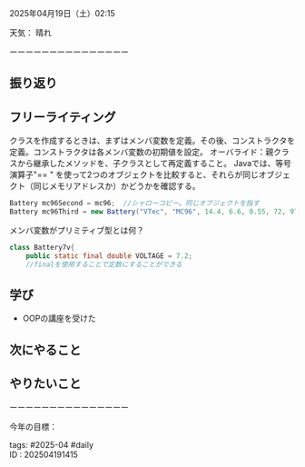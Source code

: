 
2025年04月19日（土）02:15  
  
天気：  晴れ
  
  
ーーーーーーーーーーーーーーー  
## 振り返り  
  
## フリーライティング  
  クラスを作成するときは、まずはメンバ変数を定義。その後、コンストラクタを定義。コンストラクタは各メンバ変数の初期値を設定。
  オーバライド：親クラスから継承したメソッドを、子クラスとして再定義すること。
  Javaでは、等号演算子"== " を使って2つのオブジェクトを比較すると、それらが同じオブジェクト（同じメモリアドレスか）かどうかを確認する。
``` java
Battery mc96Second = mc96;  //シャローコピー。同じオブジェクトを指す
Battery mc96Third = new Battery("VTec", "MC96", 14.4, 6.6, 0.55, 72, 97, 51.5);//mc96と同じ値を持つ新しいバッテリーオブジェクト(mc96Third)を作成します。これは「ディープコピー」を意味します。つまり、mc96Thirdはmc96と同じ属性を持つ新しいオブジェクトです  
```

メンバ変数がプリミティブ型とは何？
```java
class Battery7v{
	public static final double VOLTAGE = 7.2;
	//finalを使用することで定数にすることができる
```
## 学び  
  - OOPの講座を受けた
## 次にやること  

  
## やりたいこと

  
ーーーーーーーーーーーーーーー  
  
今年の目標：  
  
tags: #2025-04 #daily  
ID : 202504191415